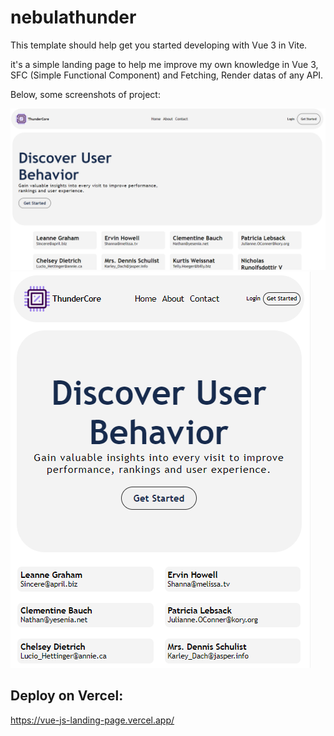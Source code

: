 # nebulathunder

This template should help get you started developing with Vue 3 in Vite.

it's a simple landing page to help me improve my own knowledge in Vue 3, SFC (Simple Functional Component) and Fetching, Render datas of any API.

Below, some screenshots of project:

![App Screenshot](/src/assets/shot1.png)
![App Screenshot](/src/assets/shot2.png)

## Deploy on Vercel: 
https://vue-js-landing-page.vercel.app/



